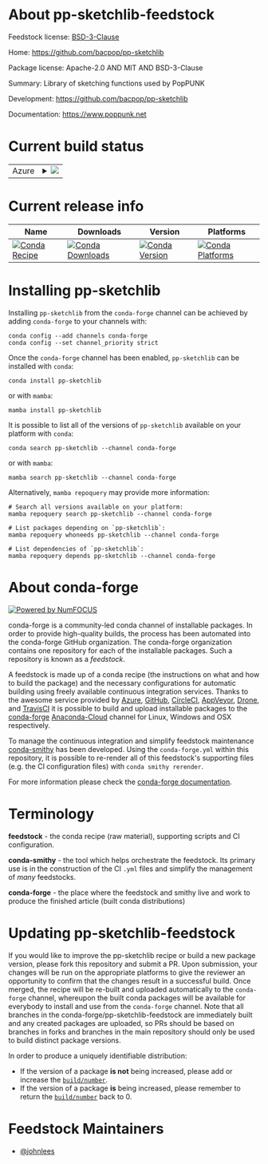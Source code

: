 About pp-sketchlib-feedstock
============================

Feedstock license: [BSD-3-Clause](https://github.com/conda-forge/pp-sketchlib-feedstock/blob/main/LICENSE.txt)

Home: https://github.com/bacpop/pp-sketchlib

Package license: Apache-2.0 AND MIT AND BSD-3-Clause

Summary: Library of sketching functions used by PopPUNK

Development: https://github.com/bacpop/pp-sketchlib

Documentation: https://www.poppunk.net

Current build status
====================


<table>
    
  <tr>
    <td>Azure</td>
    <td>
      <details>
        <summary>
          <a href="https://dev.azure.com/conda-forge/feedstock-builds/_build/latest?definitionId=9513&branchName=main">
            <img src="https://dev.azure.com/conda-forge/feedstock-builds/_apis/build/status/pp-sketchlib-feedstock?branchName=main">
          </a>
        </summary>
        <table>
          <thead><tr><th>Variant</th><th>Status</th></tr></thead>
          <tbody><tr>
              <td>linux_64_c_compiler_version10cuda_compiler_version11.1cxx_compiler_version10python3.10.____cpython</td>
              <td>
                <a href="https://dev.azure.com/conda-forge/feedstock-builds/_build/latest?definitionId=9513&branchName=main">
                  <img src="https://dev.azure.com/conda-forge/feedstock-builds/_apis/build/status/pp-sketchlib-feedstock?branchName=main&jobName=linux&configuration=linux%20linux_64_c_compiler_version10cuda_compiler_version11.1cxx_compiler_version10python3.10.____cpython" alt="variant">
                </a>
              </td>
            </tr><tr>
              <td>linux_64_c_compiler_version10cuda_compiler_version11.1cxx_compiler_version10python3.11.____cpython</td>
              <td>
                <a href="https://dev.azure.com/conda-forge/feedstock-builds/_build/latest?definitionId=9513&branchName=main">
                  <img src="https://dev.azure.com/conda-forge/feedstock-builds/_apis/build/status/pp-sketchlib-feedstock?branchName=main&jobName=linux&configuration=linux%20linux_64_c_compiler_version10cuda_compiler_version11.1cxx_compiler_version10python3.11.____cpython" alt="variant">
                </a>
              </td>
            </tr><tr>
              <td>linux_64_c_compiler_version10cuda_compiler_version11.1cxx_compiler_version10python3.8.____cpython</td>
              <td>
                <a href="https://dev.azure.com/conda-forge/feedstock-builds/_build/latest?definitionId=9513&branchName=main">
                  <img src="https://dev.azure.com/conda-forge/feedstock-builds/_apis/build/status/pp-sketchlib-feedstock?branchName=main&jobName=linux&configuration=linux%20linux_64_c_compiler_version10cuda_compiler_version11.1cxx_compiler_version10python3.8.____cpython" alt="variant">
                </a>
              </td>
            </tr><tr>
              <td>linux_64_c_compiler_version10cuda_compiler_version11.1cxx_compiler_version10python3.9.____cpython</td>
              <td>
                <a href="https://dev.azure.com/conda-forge/feedstock-builds/_build/latest?definitionId=9513&branchName=main">
                  <img src="https://dev.azure.com/conda-forge/feedstock-builds/_apis/build/status/pp-sketchlib-feedstock?branchName=main&jobName=linux&configuration=linux%20linux_64_c_compiler_version10cuda_compiler_version11.1cxx_compiler_version10python3.9.____cpython" alt="variant">
                </a>
              </td>
            </tr><tr>
              <td>linux_64_c_compiler_version10cuda_compiler_version11.2cxx_compiler_version10python3.10.____cpython</td>
              <td>
                <a href="https://dev.azure.com/conda-forge/feedstock-builds/_build/latest?definitionId=9513&branchName=main">
                  <img src="https://dev.azure.com/conda-forge/feedstock-builds/_apis/build/status/pp-sketchlib-feedstock?branchName=main&jobName=linux&configuration=linux%20linux_64_c_compiler_version10cuda_compiler_version11.2cxx_compiler_version10python3.10.____cpython" alt="variant">
                </a>
              </td>
            </tr><tr>
              <td>linux_64_c_compiler_version10cuda_compiler_version11.2cxx_compiler_version10python3.11.____cpython</td>
              <td>
                <a href="https://dev.azure.com/conda-forge/feedstock-builds/_build/latest?definitionId=9513&branchName=main">
                  <img src="https://dev.azure.com/conda-forge/feedstock-builds/_apis/build/status/pp-sketchlib-feedstock?branchName=main&jobName=linux&configuration=linux%20linux_64_c_compiler_version10cuda_compiler_version11.2cxx_compiler_version10python3.11.____cpython" alt="variant">
                </a>
              </td>
            </tr><tr>
              <td>linux_64_c_compiler_version10cuda_compiler_version11.2cxx_compiler_version10python3.8.____cpython</td>
              <td>
                <a href="https://dev.azure.com/conda-forge/feedstock-builds/_build/latest?definitionId=9513&branchName=main">
                  <img src="https://dev.azure.com/conda-forge/feedstock-builds/_apis/build/status/pp-sketchlib-feedstock?branchName=main&jobName=linux&configuration=linux%20linux_64_c_compiler_version10cuda_compiler_version11.2cxx_compiler_version10python3.8.____cpython" alt="variant">
                </a>
              </td>
            </tr><tr>
              <td>linux_64_c_compiler_version10cuda_compiler_version11.2cxx_compiler_version10python3.9.____cpython</td>
              <td>
                <a href="https://dev.azure.com/conda-forge/feedstock-builds/_build/latest?definitionId=9513&branchName=main">
                  <img src="https://dev.azure.com/conda-forge/feedstock-builds/_apis/build/status/pp-sketchlib-feedstock?branchName=main&jobName=linux&configuration=linux%20linux_64_c_compiler_version10cuda_compiler_version11.2cxx_compiler_version10python3.9.____cpython" alt="variant">
                </a>
              </td>
            </tr><tr>
              <td>linux_64_c_compiler_version11cuda_compiler_versionNonecxx_compiler_version11python3.10.____cpython</td>
              <td>
                <a href="https://dev.azure.com/conda-forge/feedstock-builds/_build/latest?definitionId=9513&branchName=main">
                  <img src="https://dev.azure.com/conda-forge/feedstock-builds/_apis/build/status/pp-sketchlib-feedstock?branchName=main&jobName=linux&configuration=linux%20linux_64_c_compiler_version11cuda_compiler_versionNonecxx_compiler_version11python3.10.____cpython" alt="variant">
                </a>
              </td>
            </tr><tr>
              <td>linux_64_c_compiler_version11cuda_compiler_versionNonecxx_compiler_version11python3.11.____cpython</td>
              <td>
                <a href="https://dev.azure.com/conda-forge/feedstock-builds/_build/latest?definitionId=9513&branchName=main">
                  <img src="https://dev.azure.com/conda-forge/feedstock-builds/_apis/build/status/pp-sketchlib-feedstock?branchName=main&jobName=linux&configuration=linux%20linux_64_c_compiler_version11cuda_compiler_versionNonecxx_compiler_version11python3.11.____cpython" alt="variant">
                </a>
              </td>
            </tr><tr>
              <td>linux_64_c_compiler_version11cuda_compiler_versionNonecxx_compiler_version11python3.8.____cpython</td>
              <td>
                <a href="https://dev.azure.com/conda-forge/feedstock-builds/_build/latest?definitionId=9513&branchName=main">
                  <img src="https://dev.azure.com/conda-forge/feedstock-builds/_apis/build/status/pp-sketchlib-feedstock?branchName=main&jobName=linux&configuration=linux%20linux_64_c_compiler_version11cuda_compiler_versionNonecxx_compiler_version11python3.8.____cpython" alt="variant">
                </a>
              </td>
            </tr><tr>
              <td>linux_64_c_compiler_version11cuda_compiler_versionNonecxx_compiler_version11python3.9.____cpython</td>
              <td>
                <a href="https://dev.azure.com/conda-forge/feedstock-builds/_build/latest?definitionId=9513&branchName=main">
                  <img src="https://dev.azure.com/conda-forge/feedstock-builds/_apis/build/status/pp-sketchlib-feedstock?branchName=main&jobName=linux&configuration=linux%20linux_64_c_compiler_version11cuda_compiler_versionNonecxx_compiler_version11python3.9.____cpython" alt="variant">
                </a>
              </td>
            </tr><tr>
              <td>osx_64_python3.10.____cpython</td>
              <td>
                <a href="https://dev.azure.com/conda-forge/feedstock-builds/_build/latest?definitionId=9513&branchName=main">
                  <img src="https://dev.azure.com/conda-forge/feedstock-builds/_apis/build/status/pp-sketchlib-feedstock?branchName=main&jobName=osx&configuration=osx%20osx_64_python3.10.____cpython" alt="variant">
                </a>
              </td>
            </tr><tr>
              <td>osx_64_python3.11.____cpython</td>
              <td>
                <a href="https://dev.azure.com/conda-forge/feedstock-builds/_build/latest?definitionId=9513&branchName=main">
                  <img src="https://dev.azure.com/conda-forge/feedstock-builds/_apis/build/status/pp-sketchlib-feedstock?branchName=main&jobName=osx&configuration=osx%20osx_64_python3.11.____cpython" alt="variant">
                </a>
              </td>
            </tr><tr>
              <td>osx_64_python3.8.____cpython</td>
              <td>
                <a href="https://dev.azure.com/conda-forge/feedstock-builds/_build/latest?definitionId=9513&branchName=main">
                  <img src="https://dev.azure.com/conda-forge/feedstock-builds/_apis/build/status/pp-sketchlib-feedstock?branchName=main&jobName=osx&configuration=osx%20osx_64_python3.8.____cpython" alt="variant">
                </a>
              </td>
            </tr><tr>
              <td>osx_64_python3.9.____cpython</td>
              <td>
                <a href="https://dev.azure.com/conda-forge/feedstock-builds/_build/latest?definitionId=9513&branchName=main">
                  <img src="https://dev.azure.com/conda-forge/feedstock-builds/_apis/build/status/pp-sketchlib-feedstock?branchName=main&jobName=osx&configuration=osx%20osx_64_python3.9.____cpython" alt="variant">
                </a>
              </td>
            </tr>
          </tbody>
        </table>
      </details>
    </td>
  </tr>
</table>

Current release info
====================

| Name | Downloads | Version | Platforms |
| --- | --- | --- | --- |
| [![Conda Recipe](https://img.shields.io/badge/recipe-pp--sketchlib-green.svg)](https://anaconda.org/conda-forge/pp-sketchlib) | [![Conda Downloads](https://img.shields.io/conda/dn/conda-forge/pp-sketchlib.svg)](https://anaconda.org/conda-forge/pp-sketchlib) | [![Conda Version](https://img.shields.io/conda/vn/conda-forge/pp-sketchlib.svg)](https://anaconda.org/conda-forge/pp-sketchlib) | [![Conda Platforms](https://img.shields.io/conda/pn/conda-forge/pp-sketchlib.svg)](https://anaconda.org/conda-forge/pp-sketchlib) |

Installing pp-sketchlib
=======================

Installing `pp-sketchlib` from the `conda-forge` channel can be achieved by adding `conda-forge` to your channels with:

```
conda config --add channels conda-forge
conda config --set channel_priority strict
```

Once the `conda-forge` channel has been enabled, `pp-sketchlib` can be installed with `conda`:

```
conda install pp-sketchlib
```

or with `mamba`:

```
mamba install pp-sketchlib
```

It is possible to list all of the versions of `pp-sketchlib` available on your platform with `conda`:

```
conda search pp-sketchlib --channel conda-forge
```

or with `mamba`:

```
mamba search pp-sketchlib --channel conda-forge
```

Alternatively, `mamba repoquery` may provide more information:

```
# Search all versions available on your platform:
mamba repoquery search pp-sketchlib --channel conda-forge

# List packages depending on `pp-sketchlib`:
mamba repoquery whoneeds pp-sketchlib --channel conda-forge

# List dependencies of `pp-sketchlib`:
mamba repoquery depends pp-sketchlib --channel conda-forge
```


About conda-forge
=================

[![Powered by
NumFOCUS](https://img.shields.io/badge/powered%20by-NumFOCUS-orange.svg?style=flat&colorA=E1523D&colorB=007D8A)](https://numfocus.org)

conda-forge is a community-led conda channel of installable packages.
In order to provide high-quality builds, the process has been automated into the
conda-forge GitHub organization. The conda-forge organization contains one repository
for each of the installable packages. Such a repository is known as a *feedstock*.

A feedstock is made up of a conda recipe (the instructions on what and how to build
the package) and the necessary configurations for automatic building using freely
available continuous integration services. Thanks to the awesome service provided by
[Azure](https://azure.microsoft.com/en-us/services/devops/), [GitHub](https://github.com/),
[CircleCI](https://circleci.com/), [AppVeyor](https://www.appveyor.com/),
[Drone](https://cloud.drone.io/welcome), and [TravisCI](https://travis-ci.com/)
it is possible to build and upload installable packages to the
[conda-forge](https://anaconda.org/conda-forge) [Anaconda-Cloud](https://anaconda.org/)
channel for Linux, Windows and OSX respectively.

To manage the continuous integration and simplify feedstock maintenance
[conda-smithy](https://github.com/conda-forge/conda-smithy) has been developed.
Using the ``conda-forge.yml`` within this repository, it is possible to re-render all of
this feedstock's supporting files (e.g. the CI configuration files) with ``conda smithy rerender``.

For more information please check the [conda-forge documentation](https://conda-forge.org/docs/).

Terminology
===========

**feedstock** - the conda recipe (raw material), supporting scripts and CI configuration.

**conda-smithy** - the tool which helps orchestrate the feedstock.
                   Its primary use is in the construction of the CI ``.yml`` files
                   and simplify the management of *many* feedstocks.

**conda-forge** - the place where the feedstock and smithy live and work to
                  produce the finished article (built conda distributions)


Updating pp-sketchlib-feedstock
===============================

If you would like to improve the pp-sketchlib recipe or build a new
package version, please fork this repository and submit a PR. Upon submission,
your changes will be run on the appropriate platforms to give the reviewer an
opportunity to confirm that the changes result in a successful build. Once
merged, the recipe will be re-built and uploaded automatically to the
`conda-forge` channel, whereupon the built conda packages will be available for
everybody to install and use from the `conda-forge` channel.
Note that all branches in the conda-forge/pp-sketchlib-feedstock are
immediately built and any created packages are uploaded, so PRs should be based
on branches in forks and branches in the main repository should only be used to
build distinct package versions.

In order to produce a uniquely identifiable distribution:
 * If the version of a package **is not** being increased, please add or increase
   the [``build/number``](https://docs.conda.io/projects/conda-build/en/latest/resources/define-metadata.html#build-number-and-string).
 * If the version of a package **is** being increased, please remember to return
   the [``build/number``](https://docs.conda.io/projects/conda-build/en/latest/resources/define-metadata.html#build-number-and-string)
   back to 0.

Feedstock Maintainers
=====================

* [@johnlees](https://github.com/johnlees/)

